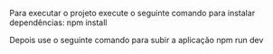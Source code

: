 Para executar o projeto execute o seguinte comando para instalar dependências:
npm install

Depois use o seguinte comando para subir a aplicação
npm run dev
